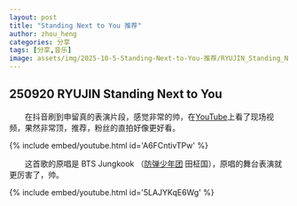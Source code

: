 ```yaml
---
layout: post
title: "Standing Next to You 推荐"
author: zhou_heng
categories: 分享
tags: [分享,音乐]
image: assets/img/2025-10-5-Standing-Next-to-You-推荐/RYUJIN_Standing_Next_to_You.png
---
```


## 250920 RYUJIN Standing Next to You

&emsp;&emsp;在抖音刷到申留真的表演片段，感觉非常的帅，在[YouTube](https://www.youtube.com/)上看了现场视频，果然非常顶，推荐，粉丝的直拍好像更好看。

{% include embed/youtube.html id='A6FCntivTPw' %}

&emsp;&emsp;这首歌的原唱是 BTS Jungkook （[防弹少年团](https://baike.baidu.com/item/防弹少年团/5641534?fromModule=lemma_inlink) 田柾国），原唱的舞台表演就更厉害了，帅。

{% include embed/youtube.html id='5LAJYKqE6Wg' %}
